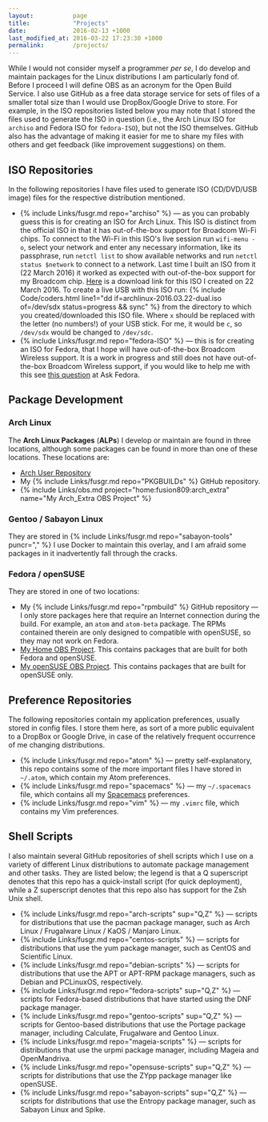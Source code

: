 ```yaml
---
layout:           page
title:            "Projects"
date:             2016-02-13 +1000
last_modified_at: 2016-03-22 17:23:30 +1000
permalink:        /projects/
---
```


While I would not consider myself a programmer *per se*, I do develop and maintain packages for the Linux distributions I am particularly fond of. Before I proceed I will define OBS as an acronym for the Open Build Service. I also use GitHub as a free data storage service for sets of files of a smaller total size than I would use DropBox/Google Drive to store. For example, in the ISO repositories listed below you may note that I stored the files used to generate the ISO in question (i.e., the Arch Linux ISO for `archiso` and Fedora ISO for `fedora-ISO`), but not the ISO themselves. GitHub also has the advantage of making it easier for me to share my files with others and get feedback (like improvement suggestions) on them.

## ISO Repositories
In the following repositories I have files used to generate ISO (CD/DVD/USB image) files for the respective distribution mentioned.

* {% include Links/fusgr.md repo="archiso" %} &mdash; as you can probably guess this is for creating an ISO for Arch Linux. This ISO is distinct from the official ISO in that it has out-of-the-box support for Broadcom Wi-Fi chips. To connect to the Wi-Fi in this ISO's live session run `wifi-menu -o`, select your network and enter any necessary information, like its passphrase, run `netctl list` to show available networks and run `netctl status $network` to connect to a network. Last time I built an ISO from it (22 March 2016) it worked as expected with out-of-the-box support for my Broadcom chip. [Here](https://docs.google.com/uc?export=download&id=0B1_sXH68hMWBYm9ORnMyb3dYamM) is a download link for this ISO I created on 22 March 2016. To create a live USB with this ISO run: {% include Code/coders.html line1="dd if=archlinux-2016.03.22-dual.iso of=/dev/sdx status=progress && sync" %} from the directory to which you created/downloaded this ISO file. Where `x` should be replaced with the letter (no numbers!) of your USB stick. For me, it would be `c`, so `/dev/sdx` would be changed to `/dev/sdc`.
* {% include Links/fusgr.md repo="fedora-ISO" %} &mdash; this is for creating an ISO for Fedora, that I hope will have out-of-the-box Broadcom Wireless support. It is a work in progress and still does not have out-of-the-box Broadcom Wireless support, if you would like to help me with this see [this question](https://ask.fedoraproject.org/en/question/83250/how-do-i-create-a-fedora-23-iso-with-broadcom-wl-preinstalled/) at Ask Fedora.

## Package Development

### Arch Linux
The **Arch Linux Packages** (**ALPs**) I develop or maintain are found in three locations, although some packages can be found in more than one of these locations. These locations are:

* [Arch User Repository](https://aur.archlinux.org/packages/?SeB=m&K=fusion809)
* My {% include Links/fusgr.md repo="PKGBUILDs" %} GitHub repository.
* {% include Links/obs.md project="home:fusion809:arch_extra" name="My Arch_Extra OBS Project" %}

### Gentoo / Sabayon Linux
They are stored in {% include Links/fusgr.md repo="sabayon-tools" puncr="," %} I use Docker to maintain this overlay, and I am afraid some packages in it inadvertently fall through the cracks.

### Fedora / openSUSE
They are stored in one of two locations:

* My {% include Links/fusgr.md repo="rpmbuild" %} GitHub repository &mdash; I only store packages here that require an Internet connection during the build. For example, an `atom` and `atom-beta` package. The RPMs contained therein are only designed to compatible with openSUSE, so they may not work on Fedora.
* [My Home OBS Project](https://build.opensuse.org/project/show/home:fusion809/). This contains packages that are built for both Fedora and openSUSE.
* [My openSUSE OBS Project](https://build.opensuse.org/project/show/home:fusion809:opensuse/). This contains packages that are built for openSUSE only.

## Preference Repositories
The following repositories contain my application preferences, usually stored in config files. I store them here, as sort of a more public equivalent to a DropBox or Google Drive, in case of the relatively frequent occurrence of me changing distributions.

* {% include Links/fusgr.md repo="atom" %} &mdash; pretty self-explanatory, this repo contains some of the more important files I have stored in `~/.atom`, which contain my Atom preferences.
* {% include Links/fusgr.md repo="spacemacs" %} &mdash; my `~/.spacemacs` file, which contains all my [Spacemacs](https://github.com/syl20bnr/spacemacs) preferences.
* {% include Links/fusgr.md repo="vim" %} &mdash; my `.vimrc` file, which contains my Vim preferences.

## Shell Scripts
I also maintain several GitHub repositories of shell scripts which I use on a variety of different Linux distributions to automate package management and other tasks. They are listed below; the legend is that a Q superscript denotes that this repo has a quick-install script (for quick deployment), while a Z superscript denotes that this repo also has support for the Zsh Unix shell.

* {% include Links/fusgr.md repo="arch-scripts" sup="Q,Z" %} &mdash; scripts for distributions that use the pacman package manager, such as Arch Linux / Frugalware Linux / KaOS / Manjaro Linux.
* {% include Links/fusgr.md repo="centos-scripts" %} &mdash; scripts for distributions that use the yum package manager, such as CentOS and Scientific Linux.
* {% include Links/fusgr.md repo="debian-scripts" %} &mdash; scripts for distributions that use the APT or APT-RPM package managers, such as Debian and PCLinuxOS, respectively.
* {% include Links/fusgr.md repo="fedora-scripts" sup="Q,Z" %} &mdash; scripts for Fedora-based distributions that have started using the DNF package manager.
* {% include Links/fusgr.md repo="gentoo-scripts" sup="Q,Z" %} &mdash; scripts for Gentoo-based distributions that use the Portage package manager, including Calculate, Frugalware and Gentoo Linux.
* {% include Links/fusgr.md repo="mageia-scripts" %} &mdash; scripts for distributions that use the urpmi package manager, including Mageia and OpenMandriva.
* {% include Links/fusgr.md repo="opensuse-scripts" sup="Q,Z" %} &mdash; scripts for distributions that use the ZYpp package manager like openSUSE.
* {% include Links/fusgr.md repo="sabayon-scripts" sup="Q,Z" %} &mdash; scripts for distributions that use the Entropy package manager, such as Sabayon Linux and Spike.

